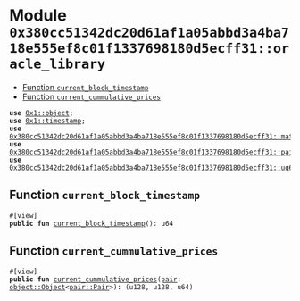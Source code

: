 
<a id="0x380cc51342dc20d61af1a05abbd3a4ba718e555ef8c01f1337698180d5ecff31_oracle_library"></a>

# Module `0x380cc51342dc20d61af1a05abbd3a4ba718e555ef8c01f1337698180d5ecff31::oracle_library`



-  [Function `current_block_timestamp`](#0x380cc51342dc20d61af1a05abbd3a4ba718e555ef8c01f1337698180d5ecff31_oracle_library_current_block_timestamp)
-  [Function `current_cummulative_prices`](#0x380cc51342dc20d61af1a05abbd3a4ba718e555ef8c01f1337698180d5ecff31_oracle_library_current_cummulative_prices)


<pre><code><b>use</b> <a href="">0x1::object</a>;
<b>use</b> <a href="">0x1::timestamp</a>;
<b>use</b> <a href="math.md#0x380cc51342dc20d61af1a05abbd3a4ba718e555ef8c01f1337698180d5ecff31_math">0x380cc51342dc20d61af1a05abbd3a4ba718e555ef8c01f1337698180d5ecff31::math</a>;
<b>use</b> <a href="pair.md#0x380cc51342dc20d61af1a05abbd3a4ba718e555ef8c01f1337698180d5ecff31_pair">0x380cc51342dc20d61af1a05abbd3a4ba718e555ef8c01f1337698180d5ecff31::pair</a>;
<b>use</b> <a href="uq64x64.md#0x380cc51342dc20d61af1a05abbd3a4ba718e555ef8c01f1337698180d5ecff31_uq64x64">0x380cc51342dc20d61af1a05abbd3a4ba718e555ef8c01f1337698180d5ecff31::uq64x64</a>;
</code></pre>



<a id="0x380cc51342dc20d61af1a05abbd3a4ba718e555ef8c01f1337698180d5ecff31_oracle_library_current_block_timestamp"></a>

## Function `current_block_timestamp`



<pre><code>#[view]
<b>public</b> <b>fun</b> <a href="oracle_library.md#0x380cc51342dc20d61af1a05abbd3a4ba718e555ef8c01f1337698180d5ecff31_oracle_library_current_block_timestamp">current_block_timestamp</a>(): u64
</code></pre>



<a id="0x380cc51342dc20d61af1a05abbd3a4ba718e555ef8c01f1337698180d5ecff31_oracle_library_current_cummulative_prices"></a>

## Function `current_cummulative_prices`



<pre><code>#[view]
<b>public</b> <b>fun</b> <a href="oracle_library.md#0x380cc51342dc20d61af1a05abbd3a4ba718e555ef8c01f1337698180d5ecff31_oracle_library_current_cummulative_prices">current_cummulative_prices</a>(<a href="pair.md#0x380cc51342dc20d61af1a05abbd3a4ba718e555ef8c01f1337698180d5ecff31_pair">pair</a>: <a href="_Object">object::Object</a>&lt;<a href="pair.md#0x380cc51342dc20d61af1a05abbd3a4ba718e555ef8c01f1337698180d5ecff31_pair_Pair">pair::Pair</a>&gt;): (u128, u128, u64)
</code></pre>
